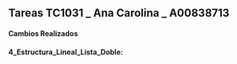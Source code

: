 ##  Tareas TC1031 _ Ana Carolina _ A00838713
#### Cambios Realizados
####   4_Estructura_Lineal_Lista_Doble:
